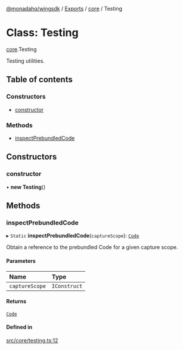 [@monadahq/wingsdk](../README.md) / [Exports](../modules.md) / [core](../modules/core.md) / Testing

# Class: Testing

[core](../modules/core.md).Testing

Testing utilities.

## Table of contents

### Constructors

- [constructor](core.Testing.md#constructor)

### Methods

- [inspectPrebundledCode](core.Testing.md#inspectprebundledcode)

## Constructors

### constructor

• **new Testing**()

## Methods

### inspectPrebundledCode

▸ `Static` **inspectPrebundledCode**(`captureScope`): [`Code`](core.Code.md)

Obtain a reference to the prebundled Code for a given capture scope.

#### Parameters

| Name | Type |
| :------ | :------ |
| `captureScope` | `IConstruct` |

#### Returns

[`Code`](core.Code.md)

#### Defined in

[src/core/testing.ts:12](https://github.com/monadahq/winglang/blob/438eedb/libs/wingsdk/src/core/testing.ts#L12)
